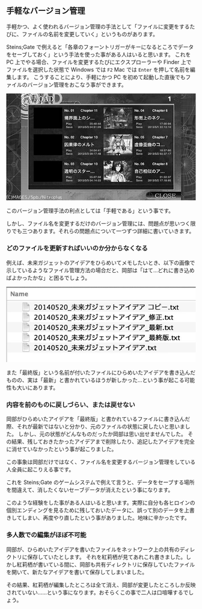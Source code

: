 ## 手軽なバージョン管理

手軽かつ、よく使われるバージョン管理の手法として「ファイルに変更をするたびに、ファイルの名前を変更していく」というものがあります。

Steins;Gate で例えると「各章のフォーントリガーがキーになるところでデータをセーブしておく」という手法を使った事がある人はいると思います。
これを PC 上でやる場合、ファイルを変更するたびにエクスプローラーや Finder 上でファイルを選択した状態で Windows では `F2` Mac では `Enter` を押して名前を編集します。
こうすることにより、手軽にかつ PC を初めて起動した直後でもファイルのバージョン管理をおこなう事ができます。

![Steins;Gate ロード画面](/images/ch1/nitro-steins-gate_load.jpg)

このバージョン管理手法の利点としては「手軽である」という事です。

しかし、ファイル名を変更するだけのバージョン管理には、問題点が思いつく限りでも三つあります。それらの問題点について一つずつ詳細に書いていきます。

### どのファイルを更新すればいいのか分からなくなる

例えば、未来ガジェットのアイデアをひらめいてメモしたいとき、以下の画像で示しているようなファイル管理方法の場合だと、岡部は「はて…どれに書き込めばよかったかな」と困るでしょう。

![未来ガジェットのアイデアをあちこちに書いてしまった例](/images/ch1/gadget_idea.jpg)

また「最終版」という名前が付いたファイルにひらめいたアイデアを書き込んだものの、実は「最新」と書かれているほうが新しかった…という事が起こる可能性も大いにあります。

### 内容を前のものに戻しづらい、または戻せない

岡部がひらめいたアイデアを「最終版」と書かれているファイルに書き込んだ際、それが最新ではないと分かり、元のファイルの状態に戻したいと思いました。
しかし、元の状態がどんなものだったか岡部は思い出せませんでした。
その結果、残しておきたかったアイデアまで削除したり、追記したアイデアを完全に消せていなかったという事が起こりました。

この事象は岡部だけではなく、ファイル名を変更するバージョン管理をしている人全員に起こりえる事です。

これを Steins;Gate のゲームシステムで例えて言うと、データをセーブする場所を間違えて、消したくないセーブデータが消えたという事になります。

このような経験をした事がある人はいると思います。実際に自分も各ヒロインの個別エンディングを見るために残しておいたデータに、誤って別のデータを上書きしてしまい、再度やり直したという事がありました。地味に辛かったです。

### 多人数での編集がほぼ不可能

岡部が、ひらめいたアイデアを書いたファイルをネットワーク上の共有のディレクトリに保存していたとします。
それを紅莉栖が見てあれこれ書きました。しかし紅莉栖が書いている間に、岡部も共有ディレクトリに保存していたファイルを開いて、新たなアイデアを書いて保存してしまいました。

その結果、紅莉栖が編集したところは全て消え、岡部が変更したところしか反映されていない……という事になります。おそらくこの事で二人は口喧嘩するでしょう。
